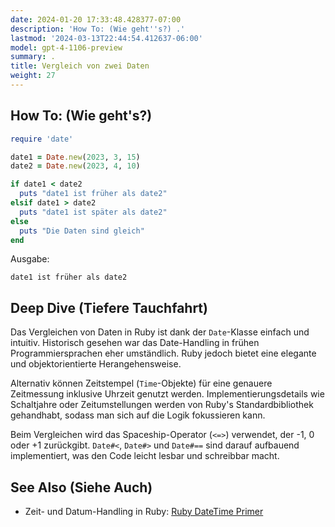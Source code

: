 ```yaml
---
date: 2024-01-20 17:33:48.428377-07:00
description: 'How To: (Wie geht''s?) .'
lastmod: '2024-03-13T22:44:54.412637-06:00'
model: gpt-4-1106-preview
summary: .
title: Vergleich von zwei Daten
weight: 27
---
```


## How To: (Wie geht's?)
```Ruby
require 'date'

date1 = Date.new(2023, 3, 15)
date2 = Date.new(2023, 4, 10)

if date1 < date2
  puts "date1 ist früher als date2"
elsif date1 > date2
  puts "date1 ist später als date2"
else
  puts "Die Daten sind gleich"
end
```
Ausgabe:
```
date1 ist früher als date2
```

## Deep Dive (Tiefere Tauchfahrt)
Das Vergleichen von Daten in Ruby ist dank der `Date`-Klasse einfach und intuitiv. Historisch gesehen war das Date-Handling in frühen Programmiersprachen eher umständlich. Ruby jedoch bietet eine elegante und objektorientierte Herangehensweise.

Alternativ können Zeitstempel (`Time`-Objekte) für eine genauere Zeitmessung inklusive Uhrzeit genutzt werden. Implementierungsdetails wie Schaltjahre oder Zeitumstellungen werden von Ruby's Standardbibliothek gehandhabt, sodass man sich auf die Logik fokussieren kann.

Beim Vergleichen wird das Spaceship-Operator (`<=>`) verwendet, der -1, 0 oder +1 zurückgibt. `Date#<`, `Date#>` und `Date#==` sind darauf aufbauend implementiert, was den Code leicht lesbar und schreibbar macht.

## See Also (Siehe Auch)
- Zeit- und Datum-Handling in Ruby: [Ruby DateTime Primer](https://www.rubyguides.com/2015/12/ruby-time/)
